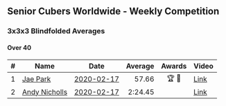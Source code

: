 ## Senior Cubers Worldwide - Weekly Competition
### 3x3x3 Blindfolded Averages

#### Over 40

| # | Name | Date | Average | Awards | Video |
| :--: | -- | :--: | --: | :--: | -- |
| 1 | [Jae Park](../persons/jae_park.md) | [2020-02-17](2020-02-17.md) | 57.66 | 🏆 🥇 | [Link](https://www.facebook.com/events/173728187264773/permalink/173945660576359/) |
| 2 | [Andy Nicholls](../persons/andy_nicholls.md) | [2020-02-17](2020-02-17.md) | 2:24.45 |  | [Link](https://www.facebook.com/events/173728187264773/permalink/174217337215858/) |


<!-- Global site tag (gtag.js) - Google Analytics -->
<script async src="https://www.googletagmanager.com/gtag/js?id=UA-86348435-3"></script>
<script>window.dataLayer = window.dataLayer || []; function gtag() {dataLayer.push(arguments);} gtag('js', new Date()); gtag('config', 'UA-86348435-3');</script>
